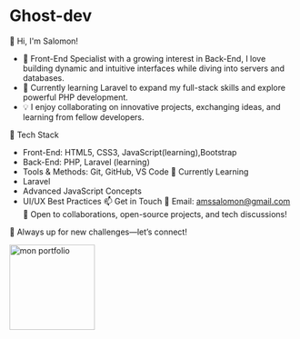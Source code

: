 # Ghost-dev
👋 Hi, I'm Salomon!

* 🎯 Front-End Specialist with a growing interest in Back-End, I love building dynamic and intuitive interfaces while diving into servers and databases.
* 🚀 Currently learning Laravel to expand my full-stack skills and explore powerful PHP development.
* 💡 I enjoy collaborating on innovative projects, exchanging ideas, and learning from fellow developers.
  
🔧 Tech Stack
* Front-End: HTML5, CSS3, JavaScript(learning),Bootstrap 
* Back-End: PHP, Laravel (learning)
* Tools & Methods: Git, GitHub, VS Code
🌱 Currently Learning
* Laravel
* Advanced JavaScript Concepts                                          
* UI/UX Best Practices
📫 Get in Touch
📧 Email: amssalomon@gmail.com
💬 Open to collaborations, open-source projects, and tech discussions!

📌 Always up for new challenges—let’s connect!
                                                                                          


<a href="https://salomonams.github.io/mon-portfolio.github.io/" target="_blank">
  <img width="150" height="150" alt="mon portfolio" src="https://github.com/user-attachments/assets/edbbe115-40a2-4ac2-b644-c06c327eaf35" />
</a>

